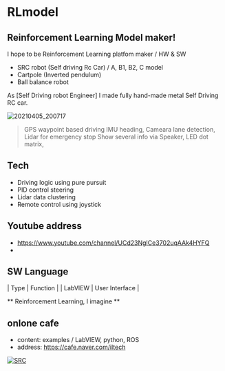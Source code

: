 # RLmodel
## Reinforcement Learning Model maker!

I hope to be Reinforcement Learning platfom maker / HW & SW


- SRC robot (Self driving Rc Car) / A, B1, B2, C model
- Cartpole (Inverted pendulum)
- Ball balance robot

As [Self Driving robot Engineer] I made fully hand-made metal Self Driving RC car.

![20210405_200717](https://user-images.githubusercontent.com/32663016/114026182-e9da5c80-98b0-11eb-9c20-123c9f9d5dd1.png)

>GPS waypoint based driving
>IMU heading, Cameara lane detection, Lidar for emergency stop
>Show several info via Speaker, LED dot matrix,

## Tech
- Driving logic using pure pursuit
- PID control steering
- Lidar data clustering
- Remote control using joystick

## Youtube address
- https://www.youtube.com/channel/UCd23NgICe3702uqAAk4HYFQ
- 


## SW Language
|  Type  |  Function |
| LabVIEW | User Interface |

** Reinforcement Learning, I imagine **

## onlone cafe
- content: examples / LabVIEW, python, ROS
- address: https://cafe.naver.com/iltech

[![SRC](http://img.youtube.com/vi/65no9S2__yQ/0.jpg)](https://youtu.be/65no9S2__yQ=0s) 
